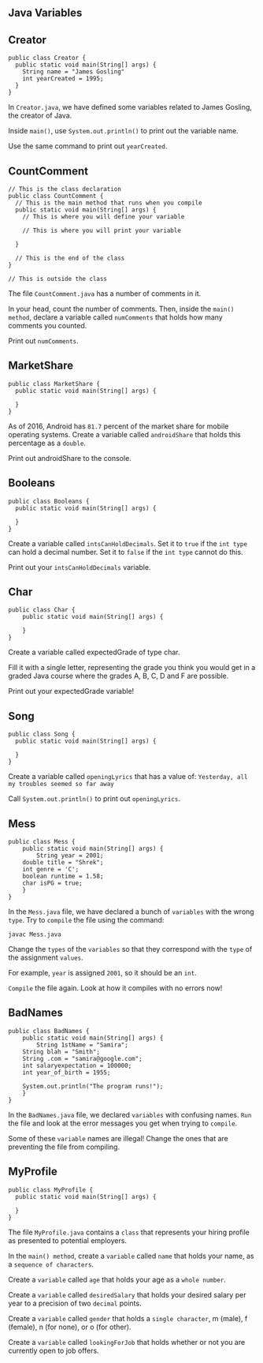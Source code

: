## Java Variables

## Creator

```
public class Creator {
  public static void main(String[] args) {
    String name = "James Gosling"
    int yearCreated = 1995; 
  }
}
```

In ```Creator.java```, we have defined some variables related to James Gosling, the creator of Java.

Inside ```main()```, use ```System.out.println()``` to print out the variable name.

Use the same command to print out ```yearCreated```.

## CountComment

```
// This is the class declaration
public class CountComment {
  // This is the main method that runs when you compile
  public static void main(String[] args) {
    // This is where you will define your variable

    // This is where you will print your variable

  }

  // This is the end of the class
}

// This is outside the class
```

The file ```CountComment.java``` has a number of comments in it.

In your head, count the number of comments. Then, inside the ```main() method```, declare a variable called ```numComments``` that holds how many comments you counted.

Print out ```numComments```.

## MarketShare

```
public class MarketShare {
  public static void main(String[] args) {
    
  }
}
```

As of 2016, Android has ```81.7``` percent of the market share for mobile operating systems. Create a variable called ```androidShare``` that holds this percentage as a ```double```.

Print out androidShare to the console.

## Booleans

```
public class Booleans {
  public static void main(String[] args) {

  }
}
```

Create a variable called ```intsCanHoldDecimals```. Set it to ```true``` if the ```int type``` can hold a decimal number. Set it to ```false``` if the ```int type``` cannot do this.

Print out your ```intsCanHoldDecimals``` variable.

## Char

```
public class Char {
	public static void main(String[] args) {   

	}
}
```

Create a variable called expectedGrade of type char.

Fill it with a single letter, representing the grade you think you would get in a graded Java course where the grades A, B, C, D and F are possible.

Print out your expectedGrade variable!

## Song

```
public class Song {
  public static void main(String[] args) {
    
  }
}
```

Create a variable called ```openingLyrics``` that has a value of: ```Yesterday, all my troubles seemed so far away```

Call ```System.out.println()``` to print out ```openingLyrics```.

## Mess

```
public class Mess {
	public static void main(String[] args) {   
		String year = 2001;
    double title = "Shrek";
    int genre = 'C';
    boolean runtime = 1.58;
    char isPG = true;
	}
}
```

In the ```Mess.java``` file, we have declared a bunch of ```variables``` with the wrong ```type```. Try to ```compile``` the file using the command:

```
javac Mess.java
```

Change the ```types``` of the ```variables``` so that they correspond with the ```type``` of the assignment ```values```.

For example, ```year``` is assigned ```2001```, so it should be an ```int```.

```Compile``` the file again. Look at how it compiles with no errors now!

## BadNames

```
public class BadNames {
	public static void main(String[] args) {   
		String 1stName = "Samira";
    String blah = "Smith";
    String .com = "samira@google.com";
    int salaryexpectation = 100000;
    int year_of_birth = 1955;
    
    System.out.println("The program runs!");
	}
}
```

In the ```BadNames.java``` file, we declared ```variables``` with confusing names. ```Run``` the file and look at the error messages you get when trying to ```compile```.

Some of these ```variable``` names are illegal! Change the ones that are preventing the file from compiling.

## MyProfile

```
public class MyProfile {
  public static void main(String[] args) {

  }
}
```

The file ```MyProfile.java``` contains a ```class``` that represents your hiring profile as presented to potential employers.

In the ```main() method```, create a ```variable``` called ```name``` that holds your name, as a ```sequence of characters```.

Create a ```variable``` called ```age``` that holds your age as a ```whole number```.

Create a ```variable``` called ```desiredSalary``` that holds your desired salary per year to a precision of two ```decimal``` points.

Create a ```variable``` called ```gender``` that holds a ```single character```, m (male), f (female), n (for none), or o (for other).

Create a ```variable``` called ```lookingForJob``` that holds whether or not you are currently open to job offers.